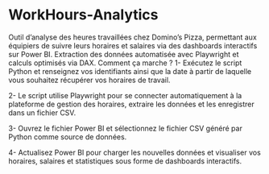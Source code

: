 # WorkHours-Analytics
Outil d’analyse des heures travaillées chez Domino’s Pizza, permettant aux équipiers de suivre leurs horaires et salaires via des dashboards interactifs sur Power BI. Extraction des données automatisée avec Playwright et calculs optimisés via DAX.
Comment ça marche ?
1- Exécutez le script Python et renseignez vos identifiants ainsi que la date à partir de laquelle vous souhaitez récupérer vos horaires de travail.

2- Le script utilise Playwright pour se connecter automatiquement à la plateforme de gestion des horaires, extraire les données et les enregistrer dans un fichier CSV.

3- Ouvrez le fichier Power BI et sélectionnez le fichier CSV généré par Python comme source de données.

4- Actualisez Power BI pour charger les nouvelles données et visualiser vos horaires, salaires et statistiques sous forme de dashboards interactifs.
